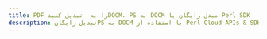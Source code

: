 ---title: PDF را به  تبدیل کنیدDOCM، PS به DOCM مبدل رایگان یا Perl SDKdescription: تبدیل رایگانPS به DOCM با استفاده از Perl Cloud APIs & SDK همچنین اسناد PDF را در Cloud ایجاد، ویرایش و رندر کنید.---